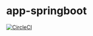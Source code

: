 # app-springboot

[![CircleCI](https://dl.circleci.com/status-badge/img/circleci/9d7upAXPF6S2dAHVNXienM/CUMUebR4SHACSPto6fksa5/tree/main.svg?style=shield)](https://dl.circleci.com/status-badge/redirect/circleci/9d7upAXPF6S2dAHVNXienM/CUMUebR4SHACSPto6fksa5/tree/main)